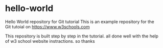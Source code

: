 # hello-world
Hello World repository for Git tutorial
This is an example repository for the Git tutoial on https://www.w3schools.com

This repository is built step by step in the tutorial.
all done well with the help of w3 school website instractions.
so thanks 
